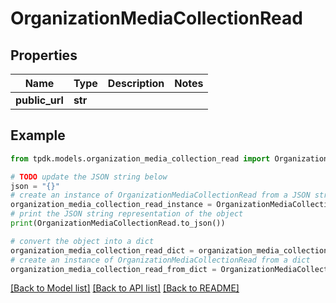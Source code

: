 # OrganizationMediaCollectionRead



## Properties

Name | Type | Description | Notes
------------ | ------------- | ------------- | -------------
**public_url** | **str** |  | 

## Example

```python
from tpdk.models.organization_media_collection_read import OrganizationMediaCollectionRead

# TODO update the JSON string below
json = "{}"
# create an instance of OrganizationMediaCollectionRead from a JSON string
organization_media_collection_read_instance = OrganizationMediaCollectionRead.from_json(json)
# print the JSON string representation of the object
print(OrganizationMediaCollectionRead.to_json())

# convert the object into a dict
organization_media_collection_read_dict = organization_media_collection_read_instance.to_dict()
# create an instance of OrganizationMediaCollectionRead from a dict
organization_media_collection_read_from_dict = OrganizationMediaCollectionRead.from_dict(organization_media_collection_read_dict)
```
[[Back to Model list]](../README.md#documentation-for-models) [[Back to API list]](../README.md#documentation-for-api-endpoints) [[Back to README]](../README.md)



